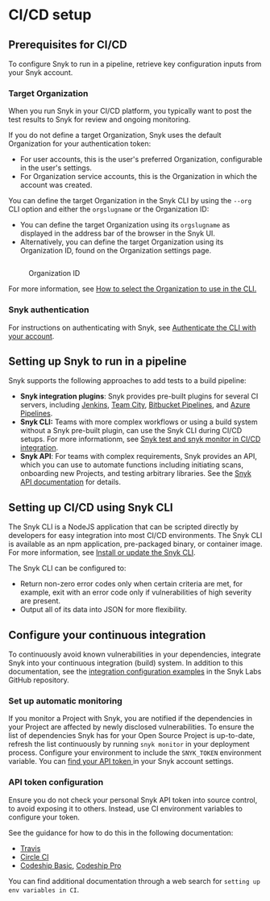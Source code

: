 # CI/CD setup

## Prerequisites for CI/CD

To configure Snyk to run in a pipeline, retrieve key configuration inputs from your Snyk account.

### Target Organization

When you run Snyk in your CI/CD platform, you typically want to post the test results to Snyk for review and ongoing monitoring.

If you do not define a target Organization, Snyk uses the default Organization for your authentication token:

* For user accounts, this is the user's preferred Organization, configurable in the user's settings.
* For Organization service accounts, this is the Organization in which the account was created.

You can define the target Organization in the Snyk CLI by using the  `--org` CLI option and either the `orgslugname` or the Organization ID:

* You can define the target Organization using its `orgslugname` as displayed in the address bar of the browser in the Snyk UI.
* Alternatively, you can define the target Organization using its Organization ID, found on the Organization settings page.

<figure><img src="../../../.gitbook/assets/image1.png" alt=""><figcaption><p>Organization ID</p></figcaption></figure>

For more information, see [How to select the Organization to use in the CLI.](../../snyk-cli/scan-and-maintain-projects-using-the-cli/how-to-select-the-organization-to-use-in-the-cli.md)

### Snyk authentication

For instructions on authenticating with Snyk, see [Authenticate the CLI with your account](../../snyk-cli/authenticate-to-use-the-cli.md).

## Setting up Snyk to run in a pipeline

Snyk supports the following approaches to add tests to a build pipeline:

* **Snyk integration plugins**: Snyk provides pre-built plugins for several CI servers, including [Jenkins](../jenkins-plugin-integration-with-snyk.md), [Team City](../teamcity-jetbrains-integration-using-the-snyk-security-plugin/), [Bitbucket Pipelines](../bitbucket-pipelines-integration-using-a-snyk-pipe/), and [Azure Pipelines](../azure-pipelines-integration/).
* **Snyk CLI:** Teams with more complex workflows or using a build system without a Snyk pre-built plugin, can use the Snyk CLI during CI/CD setups. For more informationm, see [Snyk test and snyk monitor in CI/CD integration](snyk-test-and-snyk-monitor-in-ci-cd-integration.md).
* **Snyk API**: For teams with complex requirements, Snyk provides an API, which you can use to automate functions including initiating scans, onboarding new Projects, and testing arbitrary libraries. See the [Snyk API documentation](../../../snyk-api/overview.md) for details.

## Setting up CI/CD using Snyk CLI

The Snyk CLI is a NodeJS application that can be scripted directly by developers for easy integration into most CI/CD environments. The Snyk CLI is available as an npm application, pre-packaged binary, or container image. For more information, see [Install or update the Snyk CLI](../../snyk-cli/install-or-update-the-snyk-cli/).

The Snyk CLI can be configured to:

* Return non-zero error codes only when certain criteria are met, for example, exit with an error code only if vulnerabilities of high severity are present.
* Output all of its data into JSON for more flexibility.

## Configure your continuous integration

To continuously avoid known vulnerabilities in your dependencies, integrate Snyk into your continuous integration (build) system. In addition to this documentation, see the [integration configuration examples](https://github.com/snyk-labs/snyk-cicd-integration-examples) in the Snyk Labs GitHub repository.

### Set up automatic monitoring

If you monitor a Project with Snyk, you are notified if the dependencies in your Project are affected by newly disclosed vulnerabilities. To ensure the list of dependencies Snyk has for your Open Source Project is up-to-date, refresh the list continuously by running `snyk monitor` in your deployment process. Configure your environment to include the `SNYK_TOKEN` environment variable. You can [find your API token ](../../../snyk-api/authentication-for-api/)in your Snyk account settings.

### API token configuration

Ensure you do not check your personal Snyk API token into source control, to avoid exposing it to others. Instead, use CI environment variables to configure your token.

See the guidance for how to do this in the following documentation:

* [Travis](https://docs.travis-ci.com/user/environment-variables/)
* [Circle CI](https://circleci.com/docs/set-environment-variable/)
* [Codeship Basic](https://docs.cloudbees.com/docs/cloudbees-codeship/latest/basic-builds-and-configuration/set-environment-variables), [Codeship Pro](https://docs.cloudbees.com/docs/cloudbees-codeship/latest/pro-builds-and-configuration/environment-variables)

You can find additional documentation through a web search for `setting up env variables in CI`.

